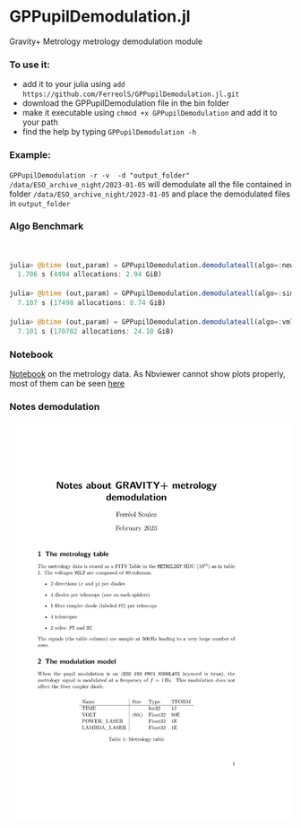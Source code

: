 # GPPupilDemodulation.jl
Gravity+ Metrology metrology demodulation module


### To use it:
- add it to your julia using `add https://github.com/FerreolS/GPPupilDemodulation.jl.git`
- download the GPPupilDemodulation file in the bin folder
- make it executable using `chmod +x GPPupilDemodulation`  and add it to your path
- find the help by typing `GPPupilDemodulation -h`

### Example:
`GPPupilDemodulation -r -v  -d "output_folder" /data/ESO_archive_night/2023-01-05`
will demodulate all the file contained in folder `/data/ESO_archive_night/2023-01-05`  and place the demodulated files in `output_folder`

### Algo Benchmark

```julia


julia> @btime (out,param) = GPPupilDemodulation.demodulateall(algo=:newoa,times,cmplxV);
  1.706 s (4494 allocations: 2.94 GiB)

julia> @btime (out,param) = GPPupilDemodulation.demodulateall(algo=:simplex,times,cmplxV);
  7.107 s (17498 allocations: 8.74 GiB)

julia> @btime (out,param) = GPPupilDemodulation.demodulateall(algo=:vmlmbZ,times,cmplxV);
  7.101 s (170702 allocations: 24.10 GiB)

```

### Notebook
[Notebook](https://github.com/FerreolS/GPPupilDemodulation.jl/blob/notebooks/MetrologyModulation.ipynb) on the metrology data.
As Nbviewer cannot show plots properly, most of them can be seen 
[here](https://jovian.ml/ferreols/gravity-metrology-modulation/v/1)
### Notes demodulation
[![Notes about GRAVITY+ metrology demodulation](https://github.com/FerreolS/GPPupilDemodulation.jl/blob/gh-pages/GPPupilDemodulation.svg)](https://github.com/FerreolS/GPPupilDemodulation.jl/blob/gh-pages/GPPupilDemodulation.pdf)
